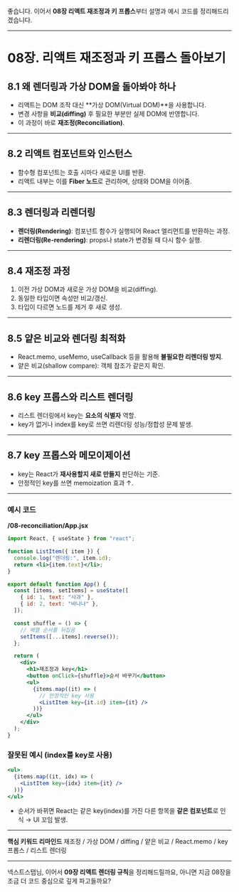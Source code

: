 좋습니다. 이어서 **08장 리액트 재조정과 키 프롭스**부터 설명과 예시 코드를 정리해드리겠습니다.

---

# 08장. 리액트 재조정과 키 프롭스 돌아보기

## 8.1 왜 렌더링과 가상 DOM을 돌아봐야 하나

* 리액트는 DOM 조작 대신 \*\*가상 DOM(Virtual DOM)\*\*을 사용합니다.
* 변경 사항을 **비교(diffing)** 후 필요한 부분만 실제 DOM에 반영합니다.
* 이 과정이 바로 **재조정(Reconciliation)**.

---

## 8.2 리액트 컴포넌트와 인스턴스

* 함수형 컴포넌트는 호출 시마다 새로운 UI를 반환.
* 리액트 내부는 이를 **Fiber 노드**로 관리하며, 상태와 DOM을 이어줌.

---

## 8.3 렌더링과 리렌더링

* **렌더링(Rendering)**: 컴포넌트 함수가 실행되어 React 엘리먼트를 반환하는 과정.
* **리렌더링(Re-rendering)**: props나 state가 변경될 때 다시 함수 실행.

---

## 8.4 재조정 과정

1. 이전 가상 DOM과 새로운 가상 DOM을 비교(diffing).
2. 동일한 타입이면 속성만 비교/갱신.
3. 타입이 다르면 노드를 제거 후 새로 생성.

---

## 8.5 얕은 비교와 렌더링 최적화

* React.memo, useMemo, useCallback 등을 활용해 **불필요한 리렌더링 방지**.
* 얕은 비교(shallow compare): 객체 참조가 같은지 확인.

---

## 8.6 key 프롭스와 리스트 렌더링

* 리스트 렌더링에서 key는 **요소의 식별자** 역할.
* key가 없거나 index를 key로 쓰면 리렌더링 성능/정합성 문제 발생.

---

## 8.7 key 프롭스와 메모이제이션

* key는 React가 **재사용할지 새로 만들지** 판단하는 기준.
* 안정적인 key를 쓰면 memoization 효과 ↑.

---

### 예시 코드

**/08-reconciliation/App.jsx**

```jsx
import React, { useState } from "react";

function ListItem({ item }) {
  console.log("렌더링:", item.id);
  return <li>{item.text}</li>;
}

export default function App() {
  const [items, setItems] = useState([
    { id: 1, text: "사과" },
    { id: 2, text: "바나나" },
  ]);

  const shuffle = () => {
    // 배열 순서를 뒤집음
    setItems([...items].reverse());
  };

  return (
    <div>
      <h1>재조정과 key</h1>
      <button onClick={shuffle}>순서 바꾸기</button>
      <ul>
        {items.map((it) => (
          // 안정적인 key 사용
          <ListItem key={it.id} item={it} />
        ))}
      </ul>
    </div>
  );
}
```

### 잘못된 예시 (index를 key로 사용)

```jsx
<ul>
  {items.map((it, idx) => (
    <ListItem key={idx} item={it} />
  ))}
</ul>
```

* 순서가 바뀌면 React는 같은 key(index)를 가진 다른 항목을 **같은 컴포넌트**로 인식 → UI 꼬임 발생.

---

**핵심 키워드 리마인드**
재조정 / 가상 DOM / diffing / 얕은 비교 / React.memo / key 프롭스 / 리스트 렌더링

---

넥스트스탭님, 이어서 **09장 리액트 렌더링 규칙**을 정리해드릴까요, 아니면 지금 08장을 조금 더 코드 중심으로 깊게 파고들까요?
